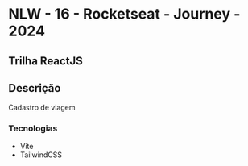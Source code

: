# NLW - 16 - Rocketseat - Journey - 2024

## Trilha ReactJS

## Descrição

Cadastro de viagem

### Tecnologias

- Vite
- TailwindCSS

